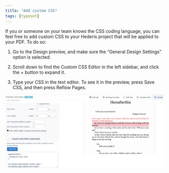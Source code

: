 ```yaml
---
title: "Add custom CSS"
tags: [typeset]
---
```

 
<html><body><section data-type="chapter" class="hsecchapter" data-hederis-type="hsecchapter" id="custom-css" data-pi-attrs="id: custom-css; data-tags: typeset;" role="doc-chapter" data-tags="typeset" data-author-name=" " data-book-title=" " title="Add custom CSS"><p class="hblkp" data-hederis-type="hblkp" id="pI9gSMrHW">If you or someone on your team knows the CSS coding language, you can feel free to add custom CSS to your Hederis project that will be applied to your PDF. To do so:</p><ol class="hwprnumlist" data-hederis-type="hwprnumlist" id="puieI63ho"><li class="hblkoli" data-hederis-type="hblkoli" id="lidFxOXO7i"><p class="hblkoli" data-hederis-type="hblklip" id="pWMjrSlDj">Go to the Design preview, and make sure the &#8220;General Design Settings&#8221; option is selected.</p></li><li class="hblkoli" data-hederis-type="hblkoli" id="limjifF3ge"><p class="hblkoli" data-hederis-type="hblklip" id="p3zB5oOpX">Scroll down to find the Custom CSS Editor in the left sidebar, and click the + button to expand it.</p></li><li class="hblkoli" data-hederis-type="hblkoli" id="liQwE3XN4o"><p class="hblkoli" data-hederis-type="hblklip" id="pbpovRt6T">Type your CSS in the text editor. To see it in the preview, press Save CSS, and then press Reflow Pages.</p></li></ol><img data-hederis-type="hblkimg" class="hblkimg" id="p6dm3ebYS" src="/images/customcss1.png" data-img-src="/images/customcss1.png"/></section></body></html>
